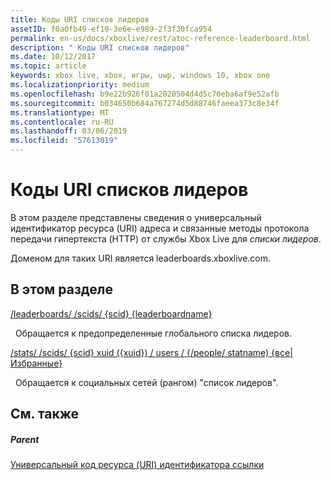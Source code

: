 ```yaml
---
title: Коды URI списков лидеров
assetID: f0a0fb49-ef10-3e6e-e989-2f3f30fca954
permalink: en-us/docs/xboxlive/rest/atoc-reference-leaderboard.html
description: " Коды URI списков лидеров"
ms.date: 10/12/2017
ms.topic: article
keywords: xbox live, xbox, игры, uwp, windows 10, xbox one
ms.localizationpriority: medium
ms.openlocfilehash: b9e22b926f01a2020504d4d5c70eba6af9e52afb
ms.sourcegitcommit: b034650b684a767274d5d88746faeea373c8e34f
ms.translationtype: MT
ms.contentlocale: ru-RU
ms.lasthandoff: 03/06/2019
ms.locfileid: "57613019"
---
```

# <a name="leaderboards-uris"></a>Коды URI списков лидеров

В этом разделе представлены сведения о универсальный идентификатор ресурса (URI) адреса и связанные методы протокола передачи гипертекста (HTTP) от службы Xbox Live для *списки лидеров*.

Доменом для таких URI является leaderboards.xboxlive.com.

<a id="ID4EDB"></a>


## <a name="in-this-section"></a>В этом разделе

[/leaderboards/ /scids/ {scid} {leaderboardname}](uri-scidsscidleaderboardsleaderboardname.md)

&nbsp;&nbsp;Обращается к предопределенные глобального списка лидеров.

[/stats/ /scids/ {scid} xuid ({xuid}) / users / {/people/ statname) {все\|Избранные}](uri-usersxuidscidstatnamepeople.md)

&nbsp;&nbsp;Обращается к социальных сетей (рангом) "список лидеров".
 
<a id="ID4EMB"></a>


## <a name="see-also"></a>См. также

<a id="ID4EOB"></a>


##### <a name="parent"></a>Parent

[Универсальный код ресурса (URI) идентификатора ссылки](../atoc-xboxlivews-reference-uris.md)
